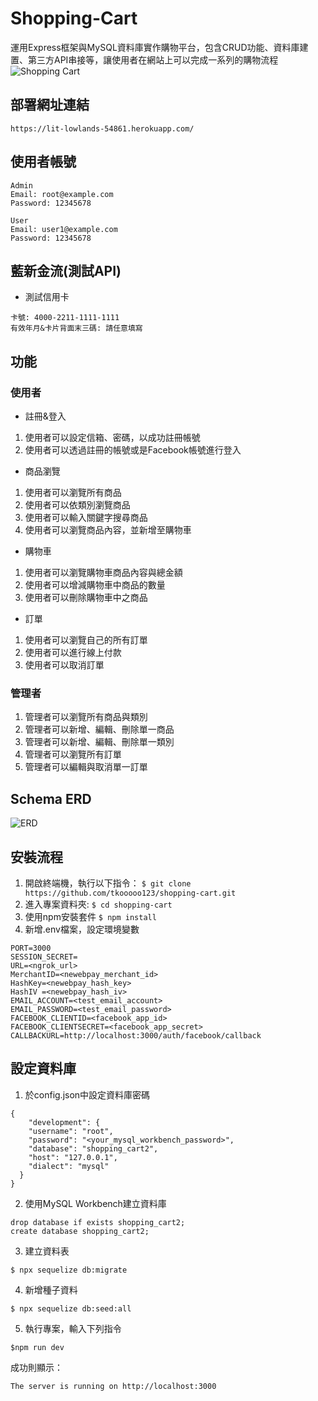 # Shopping-Cart
運用Express框架與MySQL資料庫實作購物平台，包含CRUD功能、資料庫建置、第三方API串接等，讓使用者在網站上可以完成一系列的購物流程
![Shopping Cart](https://i.imgur.com/M8Iowa0.jpg)
## 部署網址連結
```
https://lit-lowlands-54861.herokuapp.com/
```
## 使用者帳號
```
Admin
Email: root@example.com
Password: 12345678

User
Email: user1@example.com
Password: 12345678
```
## 藍新金流(測試API)
- 測試信用卡
```
卡號: 4000-2211-1111-1111
有效年月&卡片背面末三碼: 請任意填寫
```
## 功能

### 使用者

- 註冊&登入
1. 使用者可以設定信箱、密碼，以成功註冊帳號
2. 使用者可以透過註冊的帳號或是Facebook帳號進行登入

- 商品瀏覽
1. 使用者可以瀏覽所有商品
2. 使用者可以依類別瀏覽商品
3. 使用者可以輸入關鍵字搜尋商品
4. 使用者可以瀏覽商品內容，並新增至購物車

- 購物車
1. 使用者可以瀏覽購物車商品內容與總金額
2. 使用者可以增減購物車中商品的數量
3. 使用者可以刪除購物車中之商品

- 訂單
1. 使用者可以瀏覽自己的所有訂單
2. 使用者可以進行線上付款
3. 使用者可以取消訂單

### 管理者

1. 管理者可以瀏覽所有商品與類別
2. 管理者可以新增、編輯、刪除單一商品
3. 管理者可以新增、編輯、刪除單一類別
4. 管理者可以瀏覽所有訂單
5. 管理者可以編輯與取消單一訂單

## Schema ERD
![ERD](https://i.imgur.com/jhv4n9P.jpeg)

## 安裝流程
1. 開啟終端機，執行以下指令：
 `$ git clone https://github.com/tkooooo123/shopping-cart.git`
2. 進入專案資料夾:
 `$ cd shopping-cart`
3. 使用npm安裝套件
 `$ npm install`
4. 新增.env檔案，設定環境變數
```
PORT=3000
SESSION_SECRET=
URL=<ngrok_url>
MerchantID=<newebpay_merchant_id>
HashKey=<newebpay_hash_key>
HashIV =<newebpay_hash_iv>
EMAIL_ACCOUNT=<test_email_account>
EMAIL_PASSWORD=<test_email_password>
FACEBOOK_CLIENTID=<facebook_app_id>
FACEBOOK_CLIENTSECRET=<facebook_app_secret>
CALLBACKURL=http://localhost:3000/auth/facebook/callback
```

## 設定資料庫
1. 於config.json中設定資料庫密碼
```
{
    "development": {
    "username": "root",
    "password": "<your_mysql_workbench_password>",
    "database": "shopping_cart2",
    "host": "127.0.0.1",
    "dialect": "mysql"
  }
}
```
2. 使用MySQL Workbench建立資料庫
```
drop database if exists shopping_cart2;
create database shopping_cart2;
```
3. 建立資料表
```
$ npx sequelize db:migrate
```
4. 新增種子資料
```
$ npx sequelize db:seed:all
```
5. 執行專案，輸入下列指令
```
$npm run dev
```
成功則顯示：
```
The server is running on http://localhost:3000
```